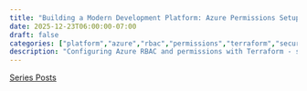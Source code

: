 ```yaml
---
title: "Building a Modern Development Platform: Azure Permissions Setup with Terraform 🔒"
date: 2025-12-23T06:00:00-07:00
draft: false
categories: ["platform","azure","rbac","permissions","terraform","security"]
description: "Configuring Azure RBAC and permissions with Terraform - setting up role assignments, service principals, managed identities, and access control patterns"
---
```


[Series Posts](https://brianpsheridan.com/categories.html#platform)

